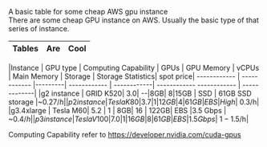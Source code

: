 A basic table for some cheap AWS gpu instance <br>
There are some cheap GPU instance on AWS. Usually the basic type of that series of instance.<br>

| Tables        | Are           | Cool  |
| ------------- |:-------------:| -----:|


|Instance | GPU type |	Computing Capability | GPUs	| GPU Memory	| vCPUs	| Main Memory	| Storage | Storage Statistics| spot price|
------------ |	------------	|---------| ------------	| ------------| ------------
------------ | -------------|
|g2 instance |	GRID  K520| 3.0| --|8GB| 8|15GB | SSD	 | 61GB SSD storage |~0.27$/h|
|p2 instance |Tesla K80|3.7| 1 | 12GB |4| 61GB| EBS | High | ~0.3$/h|
|g3.4xlarge | Tesla M60| 5.2 |	1 | 8GB| 16	| 122GB| EBS |3.5 Gbps | ~0.4$/h|
|p3 instance | Tesla V100|7.0| 1| 16GB | 8 | 61 GB | EBS |1.5Gbps | ~1-1.5$/h|


Computing Capability refer to https://developer.nvidia.com/cuda-gpus<br>


